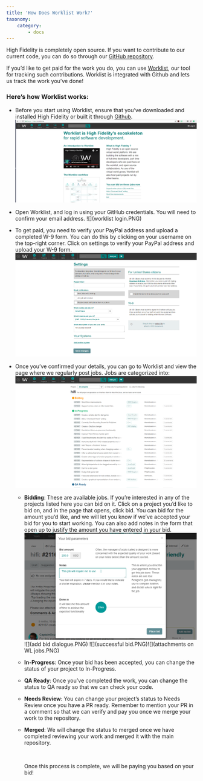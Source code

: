 ```yaml
---
title: 'How Does Worklist Work?'
taxonomy:
    category:
        - docs
---
```


High Fidelity is completely open source. If you want to contribute to our current code, you can do so through our [GitHub repository](https://github.com/highfidelity/hifi). 

If you’d like to get paid for the work you do, you can use [Worklist](https://worklist.net/), our tool for tracking such contributions. Worklist is integrated with Github and lets us track the work you’ve done!

### Here’s how Worklist works:

* Before you start using Worklist, ensure that you’ve downloaded and installed High Fidelity or built it through [Github](https://github.com/highfidelity/hifi). ![](worklist.PNG)

* Open Worklist, and log in using your GitHub credentials. You will need to confirm your email address. ![](worklist login.PNG)

* To get paid, you need to verify your PayPal address and upload a completed W-9 form. You can do this by clicking on your username on the top-right corner. Click on settings to verify your PayPal address and upload your W-9 form. ![](paypal-w9.PNG)

* Once you’ve confirmed your details, you can go to Worklist and view the page where we regularly post jobs. Jobs are categorized into: ![](jobs.PNG)

  * **Bidding**: These are available jobs. If you’re interested in any of the projects listed here you can bid on it. Click on a project you’d like to bid on, and in the page that opens, click bid. You can bid for the amount you’d like, and we will let you know if we’ve accepted your bid for you to start working.  You can also add notes in the form that open up to justify the amount you have entered in your bid. ![](bid.PNG)![](add bid dialogue.PNG) ![](successful bid.PNG)![](attachments on WL jobs.PNG)

  * **In-Progress**: Once your bid has been accepted, you can change the status of your project to In-Progress. 

  * **QA Ready**: Once you’ve completed the work, you can change the status to QA ready so that we can check your code. 

  * **Needs Review**: You can change your project’s status to Needs Review once you have a PR ready. Remember to mention your PR in a comment so that we can verify and pay you once we merge your work to the repository. 

  * **Merged**: We will change the status to merged once we have completed reviewing your work and merged it with the main repository. 

    ​

    Once this process is complete, we will be paying you based on your bid!